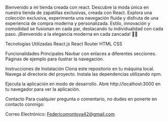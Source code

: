 
Bienvenido a mi tienda creada con react. 
Descubre la moda única en nuestra tienda de zapatillas exclusivas, creada con React. Explora una colección exclusiva, experimenta una navegación fluida y disfruta de una experiencia de compra moderna y personalizada. Estilo, innovación y comodidad se fusionan en cada par, destacando tu individualidad con cada paso. ¡Bienvenido a la elegancia moderna en cada zancada! 👟✨

 Tecnologías Utilizadas
React.js
React Router
HTML
CSS

 Funcionalidades Principales
Navbar con enlaces a diferentes secciones.
Páginas de ejemplo para ilustrar la navegación.

Instrucciones de Instalación
 Clona este repositorio en tu máquina local.
 Navega al directorio del proyecto.
 Instala las dependencias utilizando npm.

 Ejecuta la aplicación en modo de desarrollo.
 Abre http://localhost:3000 en tu navegador para ver la aplicación.
 




  Contacto
Para cualquier pregunta o comentario, no dudes en ponerte en contacto conmigo:

Correo Electrónico: Federicomontoya42@gmail.com
